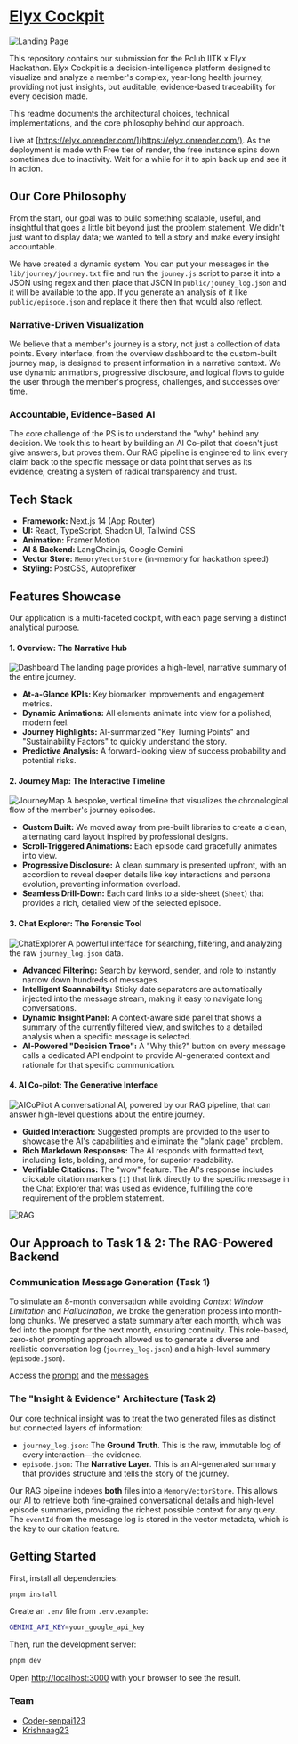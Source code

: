 # [Elyx Cockpit](https://elyx.onrender.com/)

![Landing Page](./docs/Images/Landing%20Page.png)

This repository contains our submission for the Pclub IITK x Elyx Hackathon. Elyx Cockpit is a decision-intelligence platform designed to visualize and analyze a member's complex, year-long health journey, providing not just insights, but auditable, evidence-based traceability for every decision made.

This readme documents the architectural choices, technical implementations, and the core philosophy behind our approach.

Live at [https://elyx.onrender.com/](https://elyx.onrender.com/). 
As the deployment is made with Free tier of render, the free instance spins down sometimes due to inactivity. Wait for a while for it to spin back up and see it in action. 

## Our Core Philosophy

From the start, our goal was to build something scalable, useful, and insightful that goes a little bit beyond just the problem statement. We didn't just want to display data; we wanted to tell a story and make every insight accountable.

We have created a dynamic system. You can put your messages in the `lib/journey/journey.txt` file and run the `jouney.js` script to parse it into a JSON using regex and then place that JSON in `public/jouney_log.json` and it will be available to the app. If you generate an analysis of it like `public/episode.json` and replace it there then that would also reflect.

### Narrative-Driven Visualization
We believe that a member's journey is a story, not just a collection of data points. Every interface, from the overview dashboard to the custom-built journey map, is designed to present information in a narrative context. We use dynamic animations, progressive disclosure, and logical flows to guide the user through the member's progress, challenges, and successes over time.

### Accountable, Evidence-Based AI
The core challenge of the PS is to understand the "why" behind any decision. We took this to heart by building an AI Co-pilot that doesn't just give answers, but proves them. Our RAG pipeline is engineered to link every claim back to the specific message or data point that serves as its evidence, creating a system of radical transparency and trust.

## Tech Stack

-   **Framework:** Next.js 14 (App Router)
-   **UI:** React, TypeScript, Shadcn UI, Tailwind CSS
-   **Animation:** Framer Motion
-   **AI & Backend:** LangChain.js, Google Gemini
-   **Vector Store:** `MemoryVectorStore` (in-memory for hackathon speed)
-   **Styling:** PostCSS, Autoprefixer

## Features Showcase

Our application is a multi-faceted cockpit, with each page serving a distinct analytical purpose.

#### 1. Overview: The Narrative Hub
![Dashboard](./docs/Images/Dashboard.png)
The landing page provides a high-level, narrative summary of the entire journey.
-   **At-a-Glance KPIs:** Key biomarker improvements and engagement metrics.
-   **Dynamic Animations:** All elements animate into view for a polished, modern feel.
-   **Journey Highlights:** AI-summarized "Key Turning Points" and "Sustainability Factors" to quickly understand the story.
-   **Predictive Analysis:** A forward-looking view of success probability and potential risks.


#### 2. Journey Map: The Interactive Timeline
![JourneyMap](./docs/Images/JourneyMap.png)
A bespoke, vertical timeline that visualizes the chronological flow of the member's journey episodes.
-   **Custom Built:** We moved away from pre-built libraries to create a clean, alternating card layout inspired by professional designs.
-   **Scroll-Triggered Animations:** Each episode card gracefully animates into view.
-   **Progressive Disclosure:** A clean summary is presented upfront, with an accordion to reveal deeper details like key interactions and persona evolution, preventing information overload.
-   **Seamless Drill-Down:** Each card links to a side-sheet (`Sheet`) that provides a rich, detailed view of the selected episode.

#### 3. Chat Explorer: The Forensic Tool
![ChatExplorer](./docs/Images/Dark_theme_Chat.png)
A powerful interface for searching, filtering, and analyzing the raw `journey_log.json` data.
-   **Advanced Filtering:** Search by keyword, sender, and role to instantly narrow down hundreds of messages.
-   **Intelligent Scannability:** Sticky date separators are automatically injected into the message stream, making it easy to navigate long conversations.
-   **Dynamic Insight Panel:** A context-aware side panel that shows a summary of the currently filtered view, and switches to a detailed analysis when a specific message is selected.
-   **AI-Powered "Decision Trace":** A "Why this?" button on every message calls a dedicated API endpoint to provide AI-generated context and rationale for that specific communication.

#### 4. AI Co-pilot: The Generative Interface
![AICoPilot](./docs/Images/Rag_answer.png)
A conversational AI, powered by our RAG pipeline, that can answer high-level questions about the entire journey.
-   **Guided Interaction:** Suggested prompts are provided to the user to showcase the AI's capabilities and eliminate the "blank page" problem.
-   **Rich Markdown Responses:** The AI responds with formatted text, including lists, bolding, and more, for superior readability.
-   **Verifiable Citations:** The "wow" feature. The AI's response includes clickable citation markers `[1]` that link directly to the specific message in the Chat Explorer that was used as evidence, fulfilling the core requirement of the problem statement.

![RAG](./docs/Images/Rag_Thinking.png)

## Our Approach to Task 1 & 2: The RAG-Powered Backend

### Communication Message Generation (Task 1)
To simulate an 8-month conversation while avoiding *Context Window Limitation* and *Hallucination*, we broke the generation process into month-long chunks. We preserved a state summary after each month, which was fed into the prompt for the next month, ensuring continuity. This role-based, zero-shot prompting approach allowed us to generate a diverse and realistic conversation log (`journey_log.json`) and a high-level summary (`episode.json`).

Access the [prompt](./docs/comm-generator-prompt.md) and the [messages](./lib/journey/journey.txt)

### The "Insight & Evidence" Architecture (Task 2)
Our core technical insight was to treat the two generated files as distinct but connected layers of information:
-   `journey_log.json`: The **Ground Truth**. This is the raw, immutable log of every interaction—the evidence.
-   `episode.json`: The **Narrative Layer**. This is an AI-generated summary that provides structure and tells the story of the journey.

Our RAG pipeline indexes **both** files into a `MemoryVectorStore`. This allows our AI to retrieve both fine-grained conversational details and high-level episode summaries, providing the richest possible context for any query. The `eventId` from the message log is stored in the vector metadata, which is the key to our citation feature.

## Getting Started

First, install all dependencies:

```bash
pnpm install
```

Create an `.env` file from `.env.example`:

```bash
GEMINI_API_KEY=your_google_api_key
```

Then, run the development server:

```bash
pnpm dev
```

Open [http://localhost:3000](http://localhost:3000) with your browser to see the result.

### Team
-   [Coder-senpai123](https://github.com/coder-senpai123/)
-   [Krishnaag23](https://github.com/krishnaag23/)
